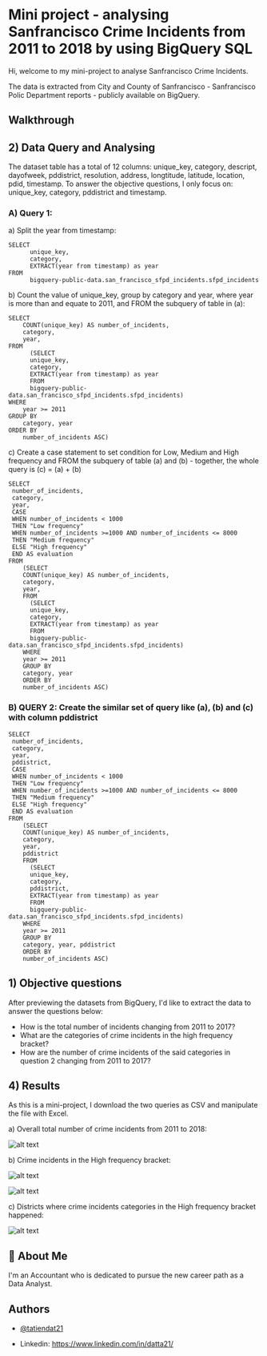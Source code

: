 
# Mini project - analysing Sanfrancisco Crime Incidents from 2011 to 2018 by using BigQuery SQL

Hi, welcome to my mini-project to analyse Sanfrancisco Crime Incidents.

The data is extracted from City and County of Sanfrancisco - Sanfrancisco Polic Department reports - publicly available on BigQuery.


## Walkthrough
## 2) Data Query and Analysing
The dataset table has a total of 12 columns: unique_key, category, descript, dayofweek, pddistrict, resolution, address, longtitude, latitude, location, pdid, timestamp. To answer the objective questions, I only focus on: unique_key, category, pddistrict and timestamp.

### A) Query 1:

a) Split the year from timestamp:


```
SELECT
      unique_key,
      category,
      EXTRACT(year from timestamp) as year
FROM
      bigquery-public-data.san_francisco_sfpd_incidents.sfpd_incidents
```


b) Count the value of unique_key, group by category and year, where year is more than and equate to 2011, and FROM the subquery of table in (a):

```
SELECT
    COUNT(unique_key) AS number_of_incidents,
    category,
    year,
FROM
      (SELECT
      unique_key,
      category,
      EXTRACT(year from timestamp) as year
      FROM
      bigquery-public-data.san_francisco_sfpd_incidents.sfpd_incidents)
WHERE
    year >= 2011
GROUP BY
    category, year
ORDER BY
    number_of_incidents ASC)
```

c) Create a case statement to set condition for Low, Medium and High frequency and FROM the subquery of table (a) and (b) - together, the whole query is (c) = (a) + (b)

```
SELECT
 number_of_incidents,
 category,
 year,
 CASE
 WHEN number_of_incidents < 1000
 THEN "Low frequency"
 WHEN number_of_incidents >=1000 AND number_of_incidents <= 8000
 THEN "Medium frequency"
 ELSE "High frequency"
 END AS evaluation
FROM
    (SELECT
    COUNT(unique_key) AS number_of_incidents,
    category,
    year,
    FROM
      (SELECT
      unique_key,
      category,
      EXTRACT(year from timestamp) as year
      FROM
      bigquery-public-data.san_francisco_sfpd_incidents.sfpd_incidents)
    WHERE
    year >= 2011
    GROUP BY
    category, year
    ORDER BY
    number_of_incidents ASC)
```

### B) QUERY 2: Create the similar set of query like (a), (b) and (c) with column pddistrict

```
SELECT
 number_of_incidents,
 category,
 year,
 pddistrict,
 CASE
 WHEN number_of_incidents < 1000
 THEN "Low frequency"
 WHEN number_of_incidents >=1000 AND number_of_incidents <= 8000
 THEN "Medium frequency"
 ELSE "High frequency"
 END AS evaluation
FROM
    (SELECT
    COUNT(unique_key) AS number_of_incidents,
    category,
    year,
    pddistrict
    FROM
      (SELECT
      unique_key,
      category,
      pddistrict,
      EXTRACT(year from timestamp) as year
      FROM
      bigquery-public-data.san_francisco_sfpd_incidents.sfpd_incidents)
    WHERE
    year >= 2011
    GROUP BY
    category, year, pddistrict
    ORDER BY
    number_of_incidents ASC)
```


## 1) Objective questions
After previewing the datasets from BigQuery, I'd like to extract the data to answer the questions below:
- How is the total number of incidents changing from 2011 to 2017?
- What are the categories of crime incidents in the high frequency bracket?
- How are the number of crime incidents of the said categories in question 2 changing from 2011 to 2017?
## 4) Results
As this is a mini-project, I download the two queries as CSV and manipulate the file with Excel.

a) Overall total number of crime incidents from 2011 to 2018:

![alt text](https://ibb.co/wN8NrYN)

b) Crime incidents in the High frequency bracket:

![alt text](https://ibb.co/YBxwdtH)

![alt text](https://ibb.co/DLLQGhk)

c) Districts where crime incidents categories in the High frequency bracket happened:

![alt text](https://ibb.co/q5wRk4q)
## 🚀 About Me
I'm an Accountant who is dedicated to pursue the new career path as a Data Analyst.


## Authors

- [@tatiendat21](https://github.com/tatiendat21)

- Linkedin: https://www.linkedin.com/in/datta21/